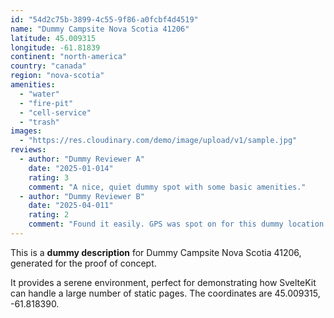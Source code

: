 ```yaml
---
id: "54d2c75b-3899-4c55-9f86-a0fcbf4d4519"
name: "Dummy Campsite Nova Scotia 41206"
latitude: 45.009315
longitude: -61.81839
continent: "north-america"
country: "canada"
region: "nova-scotia"
amenities:
  - "water"
  - "fire-pit"
  - "cell-service"
  - "trash"
images:
  - "https://res.cloudinary.com/demo/image/upload/v1/sample.jpg"
reviews:
  - author: "Dummy Reviewer A"
    date: "2025-01-014"
    rating: 3
    comment: "A nice, quiet dummy spot with some basic amenities."
  - author: "Dummy Reviewer B"
    date: "2025-04-011"
    rating: 2
    comment: "Found it easily. GPS was spot on for this dummy location."
---
```


This is a **dummy description** for Dummy Campsite Nova Scotia 41206, generated for the proof of concept.

It provides a serene environment, perfect for demonstrating how SvelteKit can handle a large number of static pages. The coordinates are 45.009315, -61.818390.
